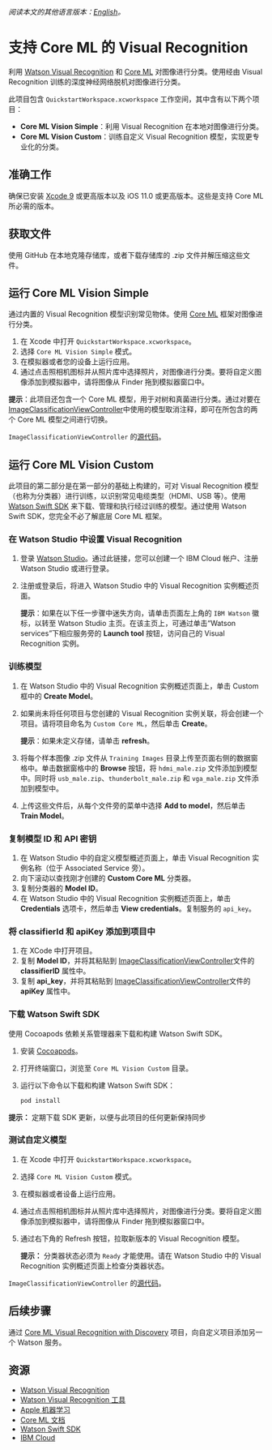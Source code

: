 *阅读本文的其他语言版本：[English](README.md)。*

# 支持 Core ML 的 Visual Recognition

利用 [Watson Visual Recognition](https://www.ibm.com/watson/services/visual-recognition/) 和 [Core ML](https://developer.apple.com/machine-learning/) 对图像进行分类。使用经由 Visual Recognition 训练的深度神经网络脱机对图像进行分类。

此项目包含 `QuickstartWorkspace.xcworkspace` 工作空间，其中含有以下两个项目：

- **Core ML Vision Simple**：利用 Visual Recognition 在本地对图像进行分类。
- **Core ML Vision Custom**：训练自定义 Visual Recognition 模型，实现更专业化的分类。

## 准确工作

确保已安装 [Xcode 9][xcode_download] 或更高版本以及 iOS 11.0 或更高版本。这些是支持 Core ML 所必需的版本。

## 获取文件
使用 GitHub 在本地克隆存储库，或者下载存储库的 .zip 文件并解压缩这些文件。

## 运行 Core ML Vision Simple
通过内置的 Visual Recognition 模型识别常见物体。使用 [Core ML](https://developer.apple.com/documentation/coreml) 框架对图像进行分类。

1.  在 Xcode 中打开 `QuickstartWorkspace.xcworkspace`。
1.  选择 `Core ML Vision Simple` 模式。
1.  在模拟器或者您的设备上运行应用。
1.  通过点击照相机图标并从照片库中选择照片，对图像进行分类。要将自定义图像添加到模拟器中，请将图像从 Finder 拖到模拟器窗口中。

**提示**：此项目还包含一个 Core ML 模型，用于对树和真菌进行分类。通过对要在 [ImageClassificationViewController](../master/Core%20ML%20Vision%20Simple/Core%20ML%20Vision%20Simple/ImageClassificationViewController.swift#L35-L39)中使用的模型取消注释，即可在所包含的两个 Core ML 模型之间进行切换。

`ImageClassificationViewController` 的[源代码](../master/Core%20ML%20Vision%20Simple/Core%20ML%20Vision%20Simple/ImageClassificationViewController.swift)。

## 运行 Core ML Vision Custom
此项目的第二部分是在第一部分的基础上构建的，可对 Visual Recognition 模型（也称为分类器）进行训练，以识别常见电缆类型（HDMI、USB 等）。使用 [Watson Swift SDK](https://github.com/watson-developer-cloud/swift-sdk) 来下载、管理和执行经过训练的模型。通过使用 Watson Swift SDK，您完全不必了解底层 Core ML 框架。

### 在 Watson Studio 中设置 Visual Recognition
1.  登录 [Watson Studio][watson_studio_visrec_tooling]。通过此链接，您可以创建一个 IBM Cloud 帐户、注册 Watson Studio 或进行登录。
1.  注册或登录后，将进入 Watson Studio 中的 Visual Recognition 实例概述页面。

    **提示**：如果在以下任一步骤中迷失方向，请单击页面左上角的 `IBM Watson` 徽标，以转至 Watson Studio 主页。在该主页上，可通过单击“Watson services”下相应服务旁的 **Launch tool** 按钮，访问自己的 Visual Recognition 实例。

### 训练模型
1.  在 Watson Studio 中的 Visual Recognition 实例概述页面上，单击 Custom 框中的 **Create Model**。
1.  如果尚未将任何项目与您创建的 Visual Recognition 实例关联，将会创建一个项目。请将项目命名为 `Custom Core ML`，然后单击 **Create**。

    **提示**：如果未定义存储，请单击 **refresh**。
1.  将每个样本图像 .zip 文件从 `Training Images` 目录上传至页面右侧的数据窗格中。单击数据窗格中的 **Browse** 按钮，将 `hdmi_male.zip` 文件添加到模型中。同时将 `usb_male.zip`、`thunderbolt_male.zip` 和 `vga_male.zip` 文件添加到模型中。
1.  上传这些文件后，从每个文件旁的菜单中选择 **Add to model**，然后单击 **Train Model**。

### 复制模型 ID 和 API 密钥
1.  在 Watson Studio 中的自定义模型概述页面上，单击 Visual Recognition 实例名称（位于 Associated Service 旁）。
1.  向下滚动以查找刚才创建的 **Custom Core ML** 分类器。
1.  复制分类器的 **Model ID**。
1.  在 Watson Studio 中的 Visual Recognition 实例概述页面上，单击 **Credentials** 选项卡，然后单击 **View credentials**。复制服务的 `api_key`。

### 将 classifierId 和 apiKey 添加到项目中
1.  在 XCode 中打开项目。
1.  复制 **Model ID**，并将其粘贴到 [ImageClassificationViewController](../master/Core%20ML%20Vision%20Custom/Core%20ML%20Vision%20Custom/ImageClassificationViewController.swift)文件的 **classifierID** 属性中。
1.  复制 **api_key**，并将其粘贴到 [ImageClassificationViewController](../master/Core%20ML%20Vision%20Custom/Core%20ML%20Vision%20Custom/ImageClassificationViewController.swift)文件的 **apiKey** 属性中。

### 下载 Watson Swift SDK
使用 Cocoapods 依赖关系管理器来下载和构建 Watson Swift SDK。

1.  安装 [Cocoapods](https://cocoapods.org/)。
1.  打开终端窗口，浏览至 `Core ML Vision Custom` 目录。
1.  运行以下命令以下载和构建 Watson Swift SDK：

    ```bash
    pod install
    ```

**提示：** 定期下载 SDK 更新，以便与此项目的任何更新保持同步

### 测试自定义模型

1. 在 Xcode 中打开 `QuickstartWorkspace.xcworkspace`。
1. 选择 `Core ML Vision Custom` 模式。
1. 在模拟器或者设备上运行应用。
1. 通过点击照相机图标并从照片库中选择照片，对图像进行分类。要将自定义图像添加到模拟器中，请将图像从 Finder 拖到模拟器窗口中。
1. 通过右下角的 Refresh 按钮，拉取新版本的 Visual Recognition 模型。

    **提示：** 分类器状态必须为 `Ready` 才能使用。请在 Watson Studio 中的 Visual Recognition 实例概述页面上检查分类器状态。

`ImageClassificationViewController` 的[源代码](../master/Core%20ML%20Vision%20Custom/Core%20ML%20Vision%20Custom/ImageClassificationViewController.swift)。

## 后续步骤

通过 [Core ML Visual Recognition with Discovery][vizreq_with_discovery] 项目，向自定义项目添加另一个 Watson 服务。

## 资源

- [Watson Visual Recognition](https://www.ibm.com/watson/services/visual-recognition/)
- [Watson Visual Recognition 工具][vizreq_tooling]
- [Apple 机器学习](https://developer.apple.com/machine-learning/)
- [Core ML 文档](https://developer.apple.com/documentation/coreml)
- [Watson Swift SDK](https://github.com/watson-developer-cloud/swift-sdk)
- [IBM Cloud](https://cloud.ibm.com)

[vizreq_with_discovery]: https://github.com/watson-developer-cloud/visual-recognition-with-discovery-coreml/
[xcode_download]: https://developer.apple.com/xcode/downloads/
[vizreq_tooling]: https://dataplatform.ibm.com/registration/stepone?context=wdp&apps=watson_studio&target=watson_vision_combined
[watson_studio_visrec_tooling]: https://dataplatform.ibm.com/registration/stepone?target=watson_vision_combined&context=wdp&apps=watson_studio&cm_sp=WatsonPlatform-WatsonPlatform-_-OnPageNavCTA-IBMWatson_VisualRecognition-_-CoreMLGithub
